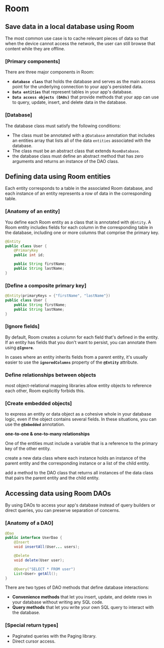 # Room

## Save data in a local database using Room

The most common use case is to cache relevant pieces of data so that when the device cannot access the network, the user can still browse that content while they are offline.

### [Primary components]

There are three major components in Room:

- **`database class`** that holds the database and serves as the main access point for the underlying connection to your app's persisted data.
- **`Data entities`** that represent tables in your app's database.
- **`Data access objects (DAOs)`** that provide methods that your app can use to query, update, insert, and delete data in the database.

### [Database]

The database class must satisfy the following conditions:

- The class must be annotated with a `@Database` annotation that includes an entities array that lists all of the data `entities` associated with the database.
- The class must be an abstract class that extends `RoomDatabase`.
- the database class must define an abstract method that has zero arguments and returns an instance of the DAO class.

## Defining data using Room entities

Each entity corresponds to a table in the associated Room database, and each instance of an entity represents a row of data in the corresponding table.

### [Anatomy of an entity]

You define each Room entity as a class that is annotated with `@Entity`. A Room entity includes fields for each column in the corresponding table in the database, including one or more columns that comprise the primary key.

```java
@Entity
public class User {
    @PrimaryKey
    public int id;

    public String firstName;
    public String lastName;
}
```

### [Define a composite primary key]

```java
@Entity(primaryKeys = {"firstName", "lastName"})
public class User {
    public String firstName;
    public String lastName;
}
```

### [Ignore fields]

By default, Room creates a column for each field that's defined in the entity. If an entity has fields that you don't want to persist, you can annotate them using **`@Ignore`**.

In cases where an entity inherits fields from a parent entity, it's usually easier to use the **`ignoredColumns`** property of the **`@Entity`** attribute.

### Define relationships between objects

most object-relational mapping libraries allow entity objects to reference each other, Room explicitly forbids this.

### [Create embedded objects]

to express an entity or data object as a cohesive whole in your database logic, even if the object contains several fields. In these situations, you can use the **`@Embedded`** annotation.

**one-to-one & one-to-many relationships**

One of the entities must include a variable that is a reference to the primary key of the other entity.

create a new data class where each instance holds an instance of the parent entity and the corresponding instance or a list of the child entity.

add a method to the DAO class that returns all instances of the data class that pairs the parent entity and the child entity.

## Accessing data using Room DAOs

By using DAOs to access your app's database instead of query builders or direct queries, you can preserve separation of concerns.

### [Anatomy of a DAO]

```java
@Dao
public interface UserDao {
    @Insert
    void insertAll(User... users);

    @Delete
    void delete(User user);

    @Query("SELECT * FROM user")
    List<User> getAll();
}
```

There are two types of DAO methods that define database interactions:

- **Convenience methods** that let you insert, update, and delete rows in your database without writing any SQL code.
- **Query methods** that let you write your own SQL query to interact with the database.

### [Special return types]

- Paginated queries with the Paging library.
- Direct cursor access.
